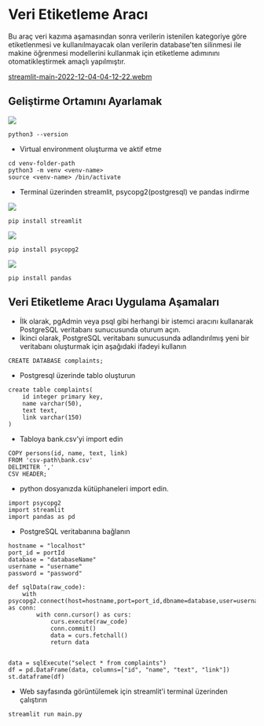 <h1 align="left"> Veri Etiketleme Aracı </h1>
Bu araç veri kazıma aşamasından sonra verilerin istenilen kategoriye göre etiketlenmesi ve kullanılmayacak olan verilerin database'ten silinmesi ile makine öğrenmesi modellerini kullanmak için etiketleme adımınını otomatikleştirmek amaçlı yapılmıştır.



[streamlit-main-2022-12-04-04-12-22.webm](https://user-images.githubusercontent.com/92747017/205483943-8559ed1e-d764-4313-9d13-12bb1bd51566.webm)



<h2 align="left"> Geliştirme Ortamını Ayarlamak </h2>
<a href="https://www.python.org/downloads/" target="blank"><img align="center" src="https://img.shields.io/pypi/pyversions/Scrapy.svg"></a>


```
python3 --version
```

- Virtual environment oluşturma ve aktif etme
  
```
cd venv-folder-path 
python3 -m venv <venv-name>
source <venv-name> /bin/activate
```  
  
  
- Terminal üzerinden streamlit, psycopg2(postgresql) ve pandas indirme

<a href="https://docs.streamlit.io/library/get-started/installation" target="blank"><img align="center" src="https://docs.streamlit.io/logo.svg"></a>

```
pip install streamlit
```

<a href="https://pypi.org/project/psycopg2/" target="blank"><img align="center" src="https://pypi.org/static/images/logo-small.95de8436.svg"></a>
```
pip install psycopg2
```
<a href="https://pypi.org/project/pandas/" target="blank"><img align="center" src="https://warehouse-camo.ingress.cmh1.psfhosted.org/49dfa37dbb471fb97b1d94f27e3b343fb74ebcc1/68747470733a2f2f696d672e736869656c64732e696f2f707970692f762f70616e6461732e737667"></a>
```
pip install pandas
```
<h2 align="left"> Veri Etiketleme Aracı Uygulama Aşamaları </h2>

- İlk olarak, pgAdmin veya psql gibi herhangi bir istemci aracını kullanarak PostgreSQL veritabanı sunucusunda oturum açın.
- İkinci olarak, PostgreSQL veritabanı sunucusunda adlandırılmış yeni bir veritabanı oluşturmak için aşağıdaki ifadeyi kullanın

```
CREATE DATABASE complaints;
```
- Postgresql üzerinde tablo oluşturun

```
create table complaints(
	id integer primary key,
	name varchar(50),
	text text,
	link varchar(150)
)
```

- Tabloya bank.csv'yi import edin
```
COPY persons(id, name, text, link)
FROM 'csv-path\bank.csv'
DELIMITER ','
CSV HEADER;
```
- python dosyanızda kütüphaneleri import edin.

```
import psycopg2
import streamlit
import pandas as pd
```

- PostgreSQL veritabanına bağlanın

```
hostname = "localhost"
port_id = portId
database = "databaseName"
username = "username"
password = "password"

def sqlData(raw_code):
    with psycopg2.connect(host=hostname,port=port_id,dbname=database,user=username,password=password) as conn:
        with conn.cursor() as curs:
            curs.execute(raw_code)
            conn.commit()
            data = curs.fetchall()
            return data
          
          
data = sqlExecute("select * from complaints")
df = pd.DataFrame(data, columns=["id", "name", "text", "link"])
st.dataframe(df)
```
- Web sayfasında görüntülemek için streamlit'i terminal üzerinden çalıştırın

```
streamlit run main.py
```





